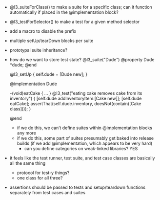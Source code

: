 - @l3_suiteForClass() to make a suite for a specific class; can it function automatically if placed in the @implementation block?
- @l3_testForSelector() to make a test for a given method selector
- add a macro to disable the prefix
- multiple setUp/tearDown blocks per suite
- prototypal suite inheritance?
- how do we want to store test state?
	@l3_suite("Dude")
	@property Dude *dude;
	@end
	
	@l3_setUp {
		self.dude = [Dude new];
	}
	
	@implementation Dude
	
	-(void)eatCake { … }
	@l3_test("eating cake removes cake from its inventory") {
		[self.dude addInventoryItem:[Cake new]];
		[self.dude eatCake];
		assertThat(self.dude.inventory, doesNot(contain([Cake class])));
	}
	
	@end
	- if we do this, we can’t define suites within @implementation blocks any more
	- if we do this, some part of suites presumably get baked into release builds (if we add @implementation, which appears to be very hard)
		- can you define categories on weak-linked libraries? YES
- it feels like the test runner, test suite, and test case classes are basically all the same thing
	- protocol for test-y things?
	- one class for all three?
- assertions should be passed to tests and setup/teardown functions separately from test cases and suites